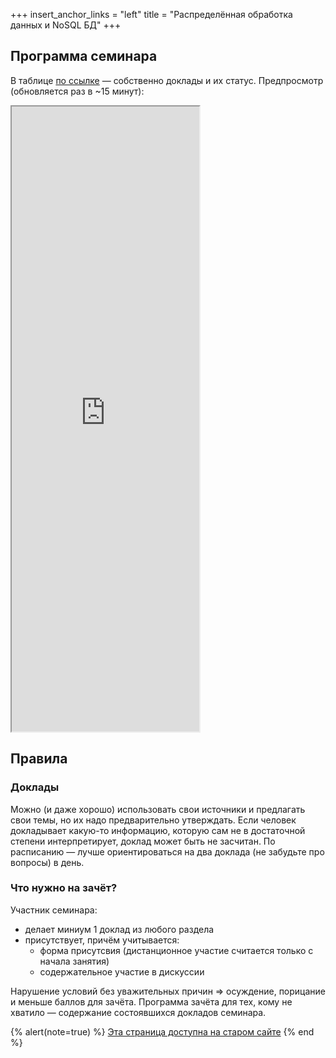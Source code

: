 +++
insert_anchor_links = "left"
title = "Распределённая обработка данных и NoSQL БД"
+++

<!-- 7 семестр Технологии программирования -->

## Программа семинара
В таблице [по ссылке](https://disk.yandex.ru/i/LKUMslqJNzn3vg/preview) — собственно доклады и их статус.
Предпросмотр (обновляется раз в ~15 минут):

<iframe
  referrerpolicy="no-referrer" loading="lazy" height="1000px"
  src="https://vision.spb.ru/uxls/Успеваемость.pub/СПбГУ/Бакалавриат/NoSQL/2025-Темы_вопросы_успехи.html">
Счастливый пользователь, не знающий, что такое iframe...
</iframe>

##  Правила

### Доклады

Можно (и даже хорошо) использовать свои источники и предлагать свои темы, но их надо предварительно утверждать.
Если человек докладывает какую-то информацию, которую сам не в достаточной степени интерпретирует, доклад может быть не засчитан.
По расписанию — лучше ориентироваться на два доклада (не забудьте про вопросы) в день.

### Что нужно на зачёт?

Участник семинара:

* делает миниум 1 доклад из любого раздела
* присутствует, причём учитывается:
  * форма присутсвия (дистанционное участие считается только с начала занятия)
  * содержательное участие в дискуссии

Нарушение условий без уважительных причин ⇒ осуждение, порицание и меньше баллов для зачёта.
Программа зачёта для тех, кому не хватило — содержание состоявшихся докладов семинара.

{% alert(note=true) %}
[Эта страница доступна на старом сайте](https://sites.google.com/view/edu2018-dluciv-name/Home/distrinfproc?utm_source=edu.dluciv.name&utm_campaign=dluciv.name_domain)
{% end %}
